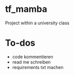 # tf_mamba
Project within a university class

# To-dos
- code kommentieren
- read me schreiben
- requirements txt machen
